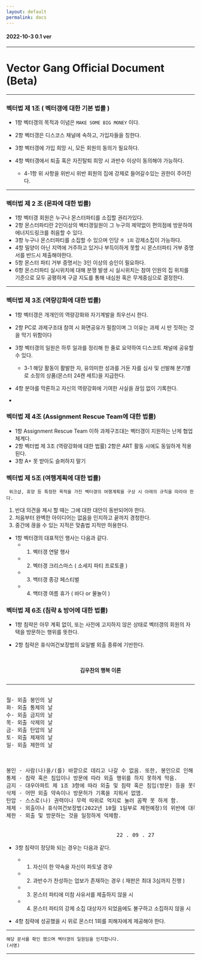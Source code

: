 ```yaml
---
layout: default
permalink: docs
---
```

#### 2022-10-3 0.1 ver 
---


# Vector Gang Official Document (Beta)

--- 


### 벡터법 제 1조 ( 벡터갱에 대한 기본 법률 )
 -   1항 벡터갱의 목적과 이념은 `MAKE SOME BIG MONEY` 이다.

 -   2항 벡터갱은 디스코스 채널에 속하고, 가입자들을 칭한다.
 -   3항 벡터갱에 가입 희망 시, 모든 회원의 동의가 필요하다.
 -   4항 벡터갱에서 퇴출 혹은 자진탈퇴 희망 시 과반수 이상이 동의해야 가능하다.
     + 4-1항 위 사항을 위반시 위반 회원의 집에 강제로 들어갈수있는 권한이 주어진다.

---

### 벡터법 제 2 조 (몬파에 대한 법률)

-  1항 벡터갱 회원은 누구나 몬스터파티를 소집할 권리가있다.
 -  2항 몬스터파티란 2인이상의 벡터갱일원이 그 누구의 제약없이 편의점에 방문하여 에너지드링크를 취음할 수 있다.
 -   3항 누구나 몬스터파티를 소집할 수 있으며 인당 `주 1회` 강제소집이 가능하다.
 -   4항 밀양이 아닌 지역에 거주하고 있거나 부득이하게 못할 시 몬스터파티 거부 증명서를 반드시 제출해야한다.
 -   5항 몬스터 파티 거부 증명서는 3인 이상의 승인이 필요하다.
 -   6항 몬스터파티 실시위치에 대해 분쟁 발생 시 실시위치는 참여 인원의 집 위치를 기준으로 모두 공평하게 구글 지도를 통해 내심원 혹은 무게중심으로 결정한다.

---

### 벡터법 제 3조 (역량강화에 대한 법률)
 -   1항 벡터갱은 개개인의 역량강화와 자기계발을 최우선시 한다.
 -   2항 PC로 과제구조대 참여 시 화면공유가 필참이며 그 이유는 과제 시 딴 짓하는 것을 막기 위함이다
 -   3항 벡터갱의 일원은 하루 일과를 정리해 한 줄로 요약하여 디스코트 채널에 공유할 수 있다. 

      + 3-1 해당 활동이 활발한 자, 유의미한 성과를 거둔 자를 심사 및 선발해 분기별로 소정의 상품(몬스터 24캔 세트)을 지급한다.

-   4항 분야를 막론하고 자신의 역량강화에 기여한 사실을 끊임 없이 기록한다. 
-   

### 벡터법 제 4조 (Assignment Rescue Team에 대한 법률)
- 1항 Assignment Rescue Team 이하 과제구조대는 벡터갱이 지원하는 난제 협업 체계다.
- 2항 벡터법 제 3조 (역량강화에 대한 법률) 2항은 ART 활동 시에도 동일하게 적용된다.
- 3항 A+ 못 받아도 슬퍼하지 말기

### 벡터법 제 5조 (여행계획에 대한 법률)
``` 워크샵, 휴양 등 특정한 목적을 가진 벡터갱의 여행계획을 구상 시 아래의 규칙을 따라야 한다.```

1. 반대 의견을 제시 할 때는 그에 대한 대안이 동반되어야 한다.
2. 처음부터 완벽한 아이디어는 없음을 인지하고 끝까지 경청한다.
3. 중간에 끊을 수 있는 지적은 맞춤법 지적만 허용한다. 

- 1항 벡터갱의 대표적인 행사는 다음과 같다.
    - 1. 벡터갱 연말 행사 
    - 2. 벡터갱 크리스마스 ( 소세지 파티 프로토콜 ) 
    - 3. 백터갱 종강 페스티벌
    - 4. 백터갱 여름 휴가 ( 바다 or 물놀이 )


### 벡터법 제 6조 (침략 & 방어에 대한 법률)

- 1항 침략은 아무 계획 없이, 또는 사전에 고지하지 않은 상태로 벡터갱의 회원의 자택을 방문하는 행위를 뜻한다.

- 2항 침략은 휴식여건보장법의 요일별 외출 종류에 기반한다.

<br>
<br>
<center><strong>김우찬의 행복 이론</strong></center>

<pre>
<hr>
월- 외출 봉인의 날
화- 외출 통제의 날
수- 외출 금지의 날
목- 외출 삭제의 날
금- 외출 탄압의 날
토- 외출 제재의 날
일- 외출 제한의 날

<br>
봉인 - 사람(나)을/(를) 바깥으로 데리고 나갈 수 없음. 또한, 봉인으로 인해 들어올 수도 없음.
통제 - 침략 혹은 침입이나 방문에 따라 외출 행위를 하지 못하게 막음.
금지 - 대우아파트 제 1조 3항에 따라 외출 및 침략 혹은 침입(방문) 등을 못하게 함.
삭제 - 어떤 외출 약속이나 방문허가 기록을 지워서 없앰.
탄압 - 스스로(나) 권력이나 무력 따위로 억지로 눌러 꼼짝 못 하게 함.
제제 - 외출이나 휴식여건보장법(2022년 10월 1일부로 제헌예정)의 위반에 대하여 제한하거나 금지함.
제한 - 외출 및 방문하는 것을 일정하게 억제함.


                                   22 . 09 . 27                             서명: 김우찬
</pre>


- 3항 침략이 정당화 되는 경우는 다음과 같다.
    - 1. 자신이 한 약속을 자신이 파토낼 경우
    - 2. 과반수가 찬성하는 업보가 존재하는 경우 ( 재판은 최대 3심까지 진행 )
    - 3. 몬스터 파티에 미참 사유서를 제출하지 않을 시
    - 4. 몬스터 파티의 강제 소집 대상자가 되었음에도 불구하고 소집하지 않을 시

- 4항 침략에 성공했을 시 위로 몬스터 1회를 피해자에게 제공해야 한다.

---
```해당 문서를 확인 했으며 벡터갱의 일원임을 인지합니다.　　　　　　　　　　　　　　　　　　　　　(서명)```

---
